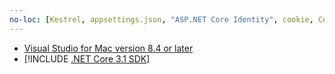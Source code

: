 ```yaml
---
no-loc: [Kestrel, appsettings.json, "ASP.NET Core Identity", cookie, Cookie, Blazor, "Blazor Server", "Blazor WebAssembly", "Identity", "Let's Encrypt", Razor, SignalR]
---
```

* [Visual Studio for Mac version 8.4 or later](https://visualstudio.microsoft.com/vs/mac/)
* [!INCLUDE [.NET Core 3.1 SDK](~/includes/3.1-SDK.md)]
